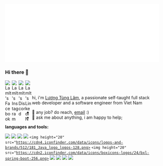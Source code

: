 <img src="./assets/svg/header-top.svg" align="center" alt="Luong Tung Lam">

### Hi there 👋

<a href="https://www.facebook.com/lamlt810/">
  <img align="left" alt="Lamlt's Facebook" width="22px" src="https://cdn1.iconfinder.com/data/icons/social-media-2285/512/Colored_Facebook3_svg-128.png" />
</a>
<a href="https://www.instagram.com/gnoulaw/">
  <img align="left" alt="Lamlt's Instagram" width="22px" src="https://cdn2.iconfinder.com/data/icons/social-media-2285/512/1_Instagram_colored_svg_1-128.png" />
</a>
<a href="https://discord.com/users/717742943028379698">
  <img align="left" alt="Lamlt's Discord" width="22px" src="https://cdn3.iconfinder.com/data/icons/social-network-flat-3/100/Discord-128.png" />
</a>
<a href="https://www.linkedin.com/">
  <img align="left" alt="Lamlt's LinkedIN" width="22px" src="https://cdn2.iconfinder.com/data/icons/social-media-2285/512/1_Linkedin_unofficial_colored_svg-128.png" />
</a>

<br>
<br>

hi, i'm [Lương Tùng Lâm](https://www.facebook.com/lamlt810), a passionate self-taught full stack web developer and a
software engineer from Viet Nam

- 💼 any job? do reach, [email](mailto:ltlam.bkap@gmail.com) :)
- 💬 ask me about anything, i am happy to help;

**languages and tools:**

<code><img height="20" src="https://cdn2.iconfinder.com/data/icons/designer-skills/128/code-programming-javascript-software-develop-command-language-128.png"></code>
<code><img height="20" src="https://cdn4.iconfinder.com/data/icons/logos-and-brands/512/21_Angular_logo_logos-128.png"></code>
<code><img height="20" src="https://cdn0.iconfinder.com/data/icons/logos-brands-in-colors/128/react_color-128.png"></code>
<code><img height="20" src="https://cdn2.iconfinder.com/data/icons/amazon-aws-stencils/100/SDKs_copy_nodeJS-128.png"></code>
<code><img height="20" src="https://cdn4.iconfinder.com/data/icons/logos-and-brands/512/181_Java_logo_logos-128.png></code>
<code><img height="20" src="https://cdn2.iconfinder.com/data/icons/boxicons-logos/24/bxl-spring-boot-256.png></code>
<code><img height="20" src="https://cdn4.iconfinder.com/data/icons/logos-3/181/MySQL-128.png"></code>
<code><img height="20" src="https://cdn4.iconfinder.com/data/icons/flat-brand-logo-2/512/oracle-128.png"></code>
<code><img height="20" src="https://cdn4.iconfinder.com/data/icons/google-i-o-2016/512/google_firebase-2-128.png"></code>
<code><img height="20" src="https://cdn3.iconfinder.com/data/icons/social-media-2169/24/social_media_social_media_logo_git-128.png"></code>
